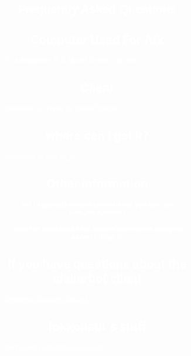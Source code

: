 
<h1 style="text-align:center;color: white;font-size: xx-large;font-family: sans-serif;">Frequently Asked Questions</h1>
<h2 style="text-align:center;color: white;font-size: xx-large;">Computer Used For Afk</h2>
<p1 style="text-align:center;color: white;font-size: large;">Its a Raspberry Pi 4 Model B with 2 gb ram</p1>
<h2 style="text-align:center;color: white;font-size: xx-large;">Client</h2>
<p1 style="text-align:center;color: white;font-size: large;">chillerbot-ux made by ChillerDragon</p1>
<h2 style="text-align:center;color: white;font-size: xx-large;">where can i get it?</h2>
<a href="https://github.com/chillerbot" style="text-align: center;color: white;font-size: large;">Chillerbot Github Page</a>
<h2 style="text-align:center;color: white;font-size: xx-large;">Other Information</h2>
<h2 style="text-align:center;color: white;font-size: large;">For Dropping Money Automatically you can use auto_drop_money</h2>
<h2 style="text-align:center;color: white;font-size: large;">I read the messages sent ingame sometimes using the server bridge :P</h2>
<h2 style="text-align:center;color: white;font-size: xx-large;">If you have questions about the chillerbot client</h2>
<a href="https://discord.gg/EEvMfTZdEw" style="text-align: center;color: white;font-size: large;">Chillerbot Support Discord</a>
<h2 style="text-align:center;color: white;font-size: xx-large;">fokkonaut's stuff</h2>
<a href="https://discord.gg/qccRrtb" style="text-align: center;color: white;font-size: large;">fokkonaut's playground discord</a>
<style>
    body {
      background-image: url('amongus.png');
      background-attachment: fixed;
    }
</style>
<title>Boti. FAQ
